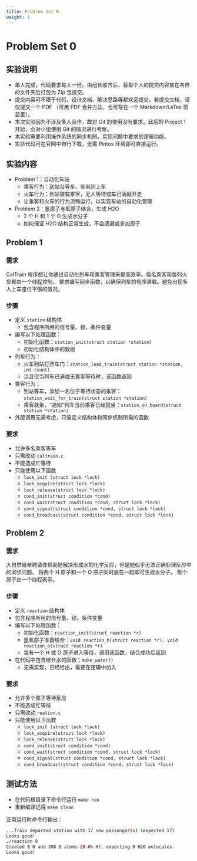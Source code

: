 ```yaml
---
title: Problem Set 0
weight: 1
---
```


# Problem Set 0

## 实验说明

- 单人完成，代码要求每人一份。由组长收齐后，将每个人的提交内容放在各自的文件夹后打包为 Zip 包提交。
- 提交内容可不限于代码，设计文档、解决思路等都欢迎提交。若提交文档，请仅提交一个 PDF （可用 PDF 合并方法，也可写在一个 Markdown/LaTex 项目里）。
- 本次实验因为不涉及多人合作，故对 Git 的使用没有要求。此后的 Project 1 开始，会对小组使用 Git 的情况进行考察。
- 本实验需要利用操作系统的同步机制，实现问题中要求的逻辑功能。
- 实验代码可在官网中自行下载，无需 Pintos 环境即可直接运行。

## 实验内容

- Problem 1：自动化车站
  - 乘客行为：到站台等车、车来则上车
  - 火车行为：到站装载乘客，无人等待或车已满就开走
  - 让乘客和火车的行为流畅运行，以实现车站的自动化管理
- Problem 2：氢原子与氧原子结合，生成 H2O
  - 2 个 H 和 1 个 O 生成水分子
  - 如何保证 H2O 结构正常生成，不会遗漏或多加原子

## Problem 1

### 需求

CalTrain 程序想让你通过自动化列车和乘客管理来提高效率。每名乘客和每列火车都由一个线程控制。 要求编写同步函数，以确保列车的有序装载。避免出现多人上车座位不够的情况。

### 步骤

- 定义 `station` 结构体
  - 包含程序所用的信号量、锁、条件变量
- 编写以下处理函数：
  - 初始化函数：`station_init(struct station *station)`
  - 初始化结构体中的数据
- 列车行为：
  - 火车到站打开车门：`station_load_train(struct station *station, int count)`
  - 当且仅当列车已满或无乘客等待时，该函数返回
- 乘客行为：
  - 到站等车，添加一名位于等待状态的乘客：`station_wait_for_train(struct station *station)`
  - 乘客就坐，“通知”列车当前乘客已经就坐：`station_on_board(struct station *station)`
- 外层调用无需考虑，只需定义结构体和同步机制所需的函数

### 要求

- 允许多名乘客等车
- 只需改动 `caltrain.c`
- 不能造成忙等待
- 只能使用以下函数
  - `lock_init (struct lock *lock)`
  - `lock_acquire(struct lock *lock)`
  - `lock_release(struct lock *lock)`
  - `cond_init(struct condition *cond)`
  - `cond_wait(struct condition *cond, struct lock *lock)`
  - `cond_signal(struct condition *cond, struct lock *lock)`
  - `cond_broadcast(struct condition *cond, struct lock *lock)`

## Problem 2

### 需求

大自然母亲聘请你帮助她解决形成水的化学反应，但是她似乎无法正确处理反应中的同步问题。 将两个 H 原子和一个 O 原子同时放在一起即可生成水分子， 每个原子由一个线程表示。

### 步骤

- 定义 `reaction` 结构体
- 包含程序所用的信号量、锁、条件变量
- 编写以下处理函数：
  - 初始化函数：`reaction_init(struct reaction *r)`
  - 氢氧原子准备结合：`void reaction_h(struct reaction *r)`、`void reaction_o(struct reaction *r)`
  - 每有一个 H 或 O 原子进入等待，调用该函数，结合成功后返回
- 在代码中包含结合水的函数：`make_water()`
  - 无需实现，已经给出，需要在逻辑中加入

### 要求

- 允许多个原子等待反应
- 不能造成忙等待
- 只需改动 `reation.c`
- 只能使用以下函数
  - `lock_init (struct lock *lock)`
  - `lock_acquire(struct lock *lock)`
  - `lock_release(struct lock *lock)`
  - `cond_init(struct condition *cond)`
  - `cond_wait(struct condition *cond, struct lock *lock)`
  - `cond_signal(struct condition *cond, struct lock *lock)`
  - `cond_broadcast(struct condition *cond, struct lock *lock)`

## 测试方法

- 在代码根目录下命令行运行 `make run`
- 重新编译记得 `make clean`

正常运行时命令行输出：

```sh
...Train departed station with 17 new passenger(s) (expected 17)
Looks good!
./reaction 0
Created 0 H and 200 O atoms (0.0% H), expecting 0 H2O molecules
Looks good!
```
